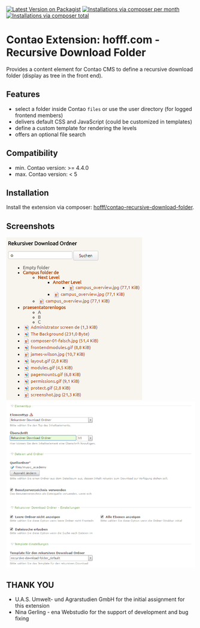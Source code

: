 [![Latest Version on Packagist](http://img.shields.io/packagist/v/hofff/contao-recursive-download-folder.svg?style=flat)](https://packagist.org/packages/hofff/contao-recursive-download-folder)
[![Installations via composer per month](http://img.shields.io/packagist/dm/hofff/contao-recursive-download-folder.svg?style=flat)](https://packagist.org/packages/hofff/contao-recursive-download-folder)
[![Installations via composer total](http://img.shields.io/packagist/dt/hofff/contao-recursive-download-folder.svg?style=flat)](https://packagist.org/packages/hofff/contao-recursive-download-folder)

# Contao Extension: hofff.com - Recursive Download Folder

Provides a content element for Contao CMS to define a recursive download folder (display as tree in the front end).


## Features

- select a folder inside Contao `files` or use the user directory (for logged frontend members)
- delivers default CSS and JavaScript (could be customized in templates)
- define a custom template for rendering the levels
- offers an optional file search


## Compatibility

- min. Contao version: >= 4.4.0
- max. Contao version: <  5


## Installation

Install the extension via composer: [hofff/contao-recursive-download-folder](https://packagist.org/packages/hofff/contao-recursive-download-folder).


## Screenshots

![Front end output](screenshot-frontend.png)
![Back end configuration](screenshot-backend.png)


## THANK YOU

- U.A.S. Umwelt- und Agrarstudien GmbH for the initial assignment for this extension
- Nina Gerling - ena Webstudio for the support of development and bug fixing
